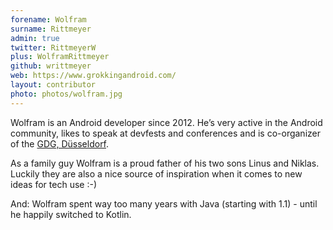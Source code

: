 ```yaml
---
forename: Wolfram
surname: Rittmeyer
admin: true
twitter: RittmeyerW
plus: WolframRittmeyer
github: writtmeyer
web: https://www.grokkingandroid.com/
layout: contributor
photo: photos/wolfram.jpg
---
```

Wolfram is an Android developer since 2012. He’s very active in the Android community, likes to speak at devfests and conferences and is co-organizer of the [GDG, Düsseldorf](https://www.meetup.com/Google-Developer-Group-Dusseldorf/).

As a family guy Wolfram is a proud father of his two sons Linus and Niklas. Luckily they are also a nice source of inspiration when it comes to new ideas for tech use :-)

And: Wolfram spent way too many years with Java (starting with 1.1) - until he happily switched to Kotlin.
